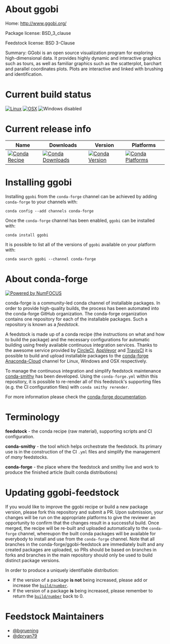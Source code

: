 <!--
# -*- mode: jinja -*-
-->

About ggobi
===========

Home: http://www.ggobi.org/

Package license: BSD_3_clause

Feedstock license: BSD 3-Clause

Summary: GGobi is an open source visualization program for exploring high-dimensional data. It provides highly dynamic and interactive graphics such as tours, as well as familiar graphics such as the scatterplot, barchart and parallel coordinates plots. Plots are interactive and linked with brushing and identification.



Current build status
====================

[![Linux](https://img.shields.io/circleci/project/github/conda-forge/ggobi-feedstock/master.svg?label=Linux)](https://circleci.com/gh/conda-forge/ggobi-feedstock)
[![OSX](https://img.shields.io/travis/conda-forge/ggobi-feedstock/master.svg?label=macOS)](https://travis-ci.org/conda-forge/ggobi-feedstock)
![Windows disabled](https://img.shields.io/badge/Windows-disabled-lightgrey.svg)

Current release info
====================

| Name | Downloads | Version | Platforms |
| --- | --- | --- | --- |
| [![Conda Recipe](https://img.shields.io/badge/recipe-ggobi-green.svg)](https://anaconda.org/conda-forge/ggobi) | [![Conda Downloads](https://img.shields.io/conda/dn/conda-forge/ggobi.svg)](https://anaconda.org/conda-forge/ggobi) | [![Conda Version](https://img.shields.io/conda/vn/conda-forge/ggobi.svg)](https://anaconda.org/conda-forge/ggobi) | [![Conda Platforms](https://img.shields.io/conda/pn/conda-forge/ggobi.svg)](https://anaconda.org/conda-forge/ggobi) |

Installing ggobi
================

Installing `ggobi` from the `conda-forge` channel can be achieved by adding `conda-forge` to your channels with:

```
conda config --add channels conda-forge
```

Once the `conda-forge` channel has been enabled, `ggobi` can be installed with:

```
conda install ggobi
```

It is possible to list all of the versions of `ggobi` available on your platform with:

```
conda search ggobi --channel conda-forge
```


About conda-forge
=================

[![Powered by NumFOCUS](https://img.shields.io/badge/powered%20by-NumFOCUS-orange.svg?style=flat&colorA=E1523D&colorB=007D8A)](http://numfocus.org)

conda-forge is a community-led conda channel of installable packages.
In order to provide high-quality builds, the process has been automated into the
conda-forge GitHub organization. The conda-forge organization contains one repository
for each of the installable packages. Such a repository is known as a *feedstock*.

A feedstock is made up of a conda recipe (the instructions on what and how to build
the package) and the necessary configurations for automatic building using freely
available continuous integration services. Thanks to the awesome service provided by
[CircleCI](https://circleci.com/), [AppVeyor](https://www.appveyor.com/)
and [TravisCI](https://travis-ci.org/) it is possible to build and upload installable
packages to the [conda-forge](https://anaconda.org/conda-forge)
[Anaconda-Cloud](https://anaconda.org/) channel for Linux, Windows and OSX respectively.

To manage the continuous integration and simplify feedstock maintenance
[conda-smithy](https://github.com/conda-forge/conda-smithy) has been developed.
Using the ``conda-forge.yml`` within this repository, it is possible to re-render all of
this feedstock's supporting files (e.g. the CI configuration files) with ``conda smithy rerender``.

For more information please check the [conda-forge documentation](https://conda-forge.org/docs/).

Terminology
===========

**feedstock** - the conda recipe (raw material), supporting scripts and CI configuration.

**conda-smithy** - the tool which helps orchestrate the feedstock.
                   Its primary use is in the construction of the CI ``.yml`` files
                   and simplify the management of *many* feedstocks.

**conda-forge** - the place where the feedstock and smithy live and work to
                  produce the finished article (built conda distributions)


Updating ggobi-feedstock
========================

If you would like to improve the ggobi recipe or build a new
package version, please fork this repository and submit a PR. Upon submission,
your changes will be run on the appropriate platforms to give the reviewer an
opportunity to confirm that the changes result in a successful build. Once
merged, the recipe will be re-built and uploaded automatically to the
`conda-forge` channel, whereupon the built conda packages will be available for
everybody to install and use from the `conda-forge` channel.
Note that all branches in the conda-forge/ggobi-feedstock are
immediately built and any created packages are uploaded, so PRs should be based
on branches in forks and branches in the main repository should only be used to
build distinct package versions.

In order to produce a uniquely identifiable distribution:
 * If the version of a package **is not** being increased, please add or increase
   the [``build/number``](https://conda.io/docs/user-guide/tasks/build-packages/define-metadata.html#build-number-and-string).
 * If the version of a package **is** being increased, please remember to return
   the [``build/number``](https://conda.io/docs/user-guide/tasks/build-packages/define-metadata.html#build-number-and-string)
   back to 0.

Feedstock Maintainers
=====================

* [@bgruening](https://github.com/bgruening/)
* [@dpryan79](https://github.com/dpryan79/)

